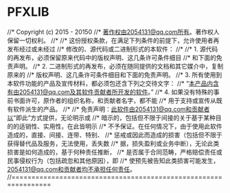 # PFXLIB
//* Copyright (c) 2015 - 20150
//* 著作权由2054131@qq.com所有。著作权人保留一切权利。
//* 
//* 这份授权条款，在满足下列条件的前提下，允许使用者再发布经过或未经过
//* 修改的、源代码或二进制形式的本软件：
//* 
//* 1. 源代码的再发布，必须保留原来代码中的版权声明、这几条许可条件细目
//*    和下面的免责声明。
//* 2. 二进制形式的再发布，必须在随同提供的文档和其它媒介中，复制原来的
//*    版权声明、这几条许可条件细目和下面的免责声明。
//* 3. 所有使用到本软件功能的产品及宣传材料，都必须包还含下列之交待文字：
//*        “本产品内含有由2054131@qq.com及其软件贡献者所开发的软件。”
//* 4. 如果没有特殊的事前书面许可，原作者的组织名称，和贡献者名字，都不能
//*    用于支持或宣传从既有软件派生的产品。
//* 
//* 免责声明：此软件由2054131@qq.com和贡献者以“即此”方式提供，无论明示或
//* 暗示的，包括但不限于间接的关于基于某种目的的适销性、实用性，在此皆明示
//* 不予保证。在任何情况下，由于使用此软件造成的，直接、间接、连带、特别、
//* 惩戒或因此而造成的损害（包括但不限于获得替代品及服务，无法使用，丢失数
//* 据，损失盈利或业务中断），无论此类损害是如何造成的，基于何种责任推断，
//* 是否属于合同范畴，严格赔偿责任或民事侵权行为（包括疏忽和其他原因），即
//* 使预先被告知此类损害可能发生，2054131@qq.com和贡献者均不承担任何责任。
//================================================================

